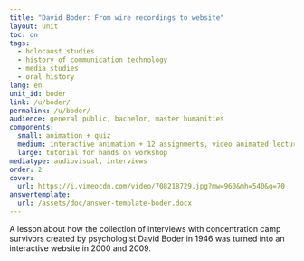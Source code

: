 ```yaml
---
title: "David Boder: From wire recordings to website"
layout: unit
toc: on
tags:
  - holocaust studies
  - history of communication technology
  - media studies
  - oral history
lang: en
unit_id: boder
link: /u/boder/
permalink: /u/boder/
audience: general public, bachelor, master humanities
components:
  small: animation + quiz
  medium: interactive animation + 12 assignments, video animated lecture + 5 assignments
  large: tutorial for hands on workshop
mediatype: audiovisual, interviews
order: 2
cover:
  url: https://i.vimeocdn.com/video/708218729.jpg?mw=960&mh=540&q=70
answertemplate:
  url: /assets/doc/answer-template-boder.docx
---
```


A lesson about how the collection of interviews with concentration camp survivors created by psychologist David Boder in 1946 was turned into an interactive website in 2000 and 2009.

<!-- more -->
